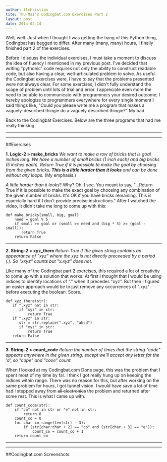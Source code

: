 ```yaml
---
author: tlchristian
tite: Thu-Mai's Codingbat.com Exercises Part 2
layout: post
date: 2014-02-14
---
```


Well, well.  Just when I thought I was getting the hang of this Python thing, Codingbat has begged to differ.  After many (many, many) hours, I finally finished part 2 of the exercises.  

Before I discuss the individual exercises, I must take a moment to discuss the idea of fluency I mentioned in my previous post.  I've decided that writing "pythonic" code requires not only the ability to construct readable code, but also having a clear, well-articulated problem to solve.  As useful the Codingbat exercises were, I have to say that the problems presented were not always clear.  For some exercises, I didn't fully understand the scope of problem until lots of trial and error.  I appreciate even more the need to be able to communicate with programmers your desired outcome; I hereby apologize to programmers everywhere for every single moment I said things like, "Could you please write me a program that makes a vaguely-described thingie do a vaguely described thingie?"  My bad.

Back to the Codingbat Exercises.  Below are the three programs that had me really thinking.

***
***

##Exercises

**1. Logic-2 > make_bricks**
_We want to make a row of bricks that is goal inches long. We have a number of small bricks (1 inch each) and big bricks (5 inches each). Return True if it is possible to make the goal by choosing from the given bricks. **This is a little harder than it looks** and can be done without any loops._  (My emphasis.)

_A little harder than it looks_?  Why?  Oh, I see.  You meant to say, "...Return True if it is possible to make the exact goal by choosing any combination of the given number of bricks.  It's OK if you have bricks remaining.  This is especially hard if I don't provide precise instructions."  After I watched the video, It didn't take me long to come up with this:

```
def make_bricks(small, big, goal):
    need = goal % 5
    if small >= goal or (small >= need and (big * 5) >= (goal - small)):
       return True
    return False
```

***

**2. String-2 > xyz_there**
_Return True if the given string contains an appearance of "xyz" where the xyz is not directly preceeded by a period (.). So "xxyz" counts but "x.xyz" does not._

Like many of the Codingbat part 2 exercises, this required a lot of creativity to come up with a solution that works.  At first I thought that I would be using indices to identify locations of "." when it precedes "xyz".  But then I figured an easier approach would be to just remove any occurrences of ".xyz" before executing the boolean.  Score.

```
def xyz_there(str):
   if ".xyz" not in str:
      if "xyz" in str:
          return True
   if ".xyz" in str:
      str = str.replace(".xyz", "abcd")
      if "xyz" in str:
          return True
   return False
```

***

**3. String-2 > count_code**
_Return the number of times that the string "code" appears anywhere in the given string, except we'll accept any letter for the 'd', so "cope" and "cooe" count._

When I looked at my Codingbat.com Done page, this was the problem that I spent most of my time by far.  I think I got really hung up on keeping the indices within range.  There was no reason for this, but after working on the same problem for hours, I got tunnel vision.  I would have save a lot of time had I stepped away from ~~all electronics~~ the problem and returned after some rest.  This is what I came up with.

```
def count_code(str):
    if "co" not in str or "e" not in str:
        return 0
    count_co = 0
    for char in range(len(str) - 3):
        if (str[char:char + 2] == "co" and (str[char + 3] == "e")):
            count_co = count_co + 1
    return count_co
```

***
***

##Codingbat.com Screenshots

